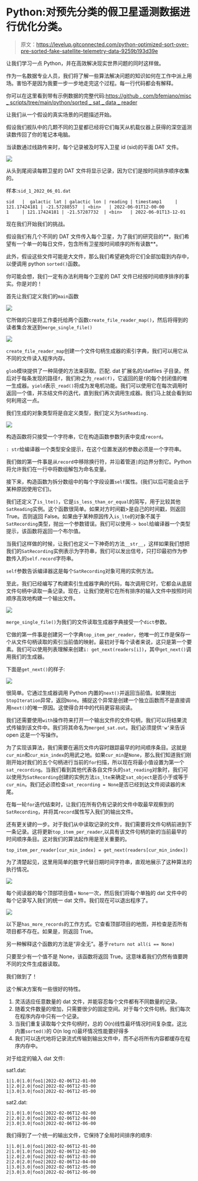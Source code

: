 # Python:对预先分类的假卫星遥测数据进行优化分类。

> 原文：<https://levelup.gitconnected.com/python-optimized-sort-over-pre-sorted-fake-satellite-telemetry-data-9259b193d39e>

让我们学习一点 Python，并在高效解决现实世界问题的同时这样做。

作为一名数据专业人员，我们将了解一些算法解决问题的知识如何在工作中派上用场。害怕不是因为我要一步一步地走完这个过程。每一行代码都会有解释。

你可以在这里看到带有示例数据的完整代码:[https://github . com/bfemiano/misc _ scripts/tree/main/python/sorted _ sat _ data _ reader](https://github.com/bfemiano/misc_scripts/tree/main/python/sorted_sat_data_reader)

让我们从一个假设的真实场景的问题描述开始。

假设我们舰队中的几颗不同的卫星都已经将它们每天从机载仪器上获得的深空遥测读数传回了你的笔记本电脑。

当读数通过线路传来时，每个记录被及时写入卫星 id (sid)的平面 DAT 文件。

![](img/e8330de5b9ac73d33054c787d8322e00.png)

从头到尾阅读每颗卫星的 DAT 文件将显示记录，因为它们是按时间排序顺序收集的。

样本:`sid_1_2022_06_01.dat`

```
sid   |  galactic lat | galactic lon | reading | timestamp1     | 121.17424181 | -21.57288557  | <bin>   | 2022-06-01T12-00-00
1     | 121.17424181 | -21.57287732  | <bin>   | 2022-06-01T13-12-01
```

现在我们开始我们的挑战。

假设我们有几个不同的 DAT 文件传入每个卫星，为了我们的研究目的**，我们希望有一个单一的每日文件，包含所有卫星按时间顺序的所有读数**。

此外，假设这些文件可能是大文件，那么我们希望避免将它们全部加载到内存中，以便调用 python `sorted()`函数。

你可能会想，我们一定有办法利用每个卫星的 DAT 文件已经按时间顺序排序的事实。你是对的！

首先让我们定义我们的`main`函数

![](img/a11c2a69efcbc1a5093a95d52bd8a416.png)

它所做的只是将工作委托给两个函数`create_file_reader_map()`，然后将得到的读者集合发送到`merge_single_file()`

![](img/6bb3812968db2b72193ef1aa7ad87389.png)

`create_file_reader_map`创建一个文件句柄生成器的索引字典，我们可以用它从不同的文件读入程序内存。

`glob`模块提供了一种简便的方法来获取。匹配. dat 扩展名的/datfiles 子目录。然后对于每条发现的路径`f`，我们称之为`_read(f)`，它返回的是`f`的每个封闭值的唯一生成器。`yield`表示`_read()`将成为发电机功能。我们可以使用它在每次调用时返回一个值，并冻结文件的迭代，直到我们再次调用生成器。我们马上就会看到如何利用这一点。

我们生成的对象类型将是自定义类型，我们定义为`SatReading.`

![](img/6260ff78c08166c5e357cd8a4051cc42.png)

构造函数将只接受一个字符串，它在构造函数参数列表中变成`record`。

`: str`给编译器一个类型安全提示，在这个位置发送的参数必须是一个字符串。

我们做的第一件事是从`record`中移除换行符，并沿着管道`|`的边界分割它。Python 将允许我们在一行中将数组解包为命名变量。

接下来，构造函数为拆分数组中的每个字段设置`self`属性。(我们以后可能会出于某种原因使用它们)。

我们还定义了`is_lte()`，它是`is_less_than_or_equal`的简写，用于比较其他`SatReading`实例。这个函数很简单。如果对方时间戳>是自己的时间戳，则返回 True。否则返回 False。如果由于某种原因传入`is_lte`的对象不属于`SatRecording`类型，抛出一个参数错误。我们可以使用`-> bool`给编译器一个类型提示，该函数将返回一个布尔值。

当我们这样做的时候，让我们也定义一下神奇的方法`__str__`，这样如果我们想把我们的`SatRecording`实例表示为字符串，我们可以发出信号，只打印最初作为参数传入的`self.record`字符串。

`self`参数告诉编译器这是每个`SatRecording`对象可用的实例方法。

至此，我们已经编写了构建索引生成器字典的代码，每次调用它时，它都会从底层文件句柄中读取一条记录。现在，让我们使用它在所有排序的输入文件中按照时间顺序高效地构建一个输出文件。

![](img/76b6c3d0e1d71db25ef8feb645989daa.png)

`merge_single_file()`为我们的文件读取生成器字典接受一个`dict`参数。

它做的第一件事是创建另一个字典`top_item_per_reader`，他唯一的工作是保存一个从文件句柄读取的索引当前值的映射。最初对于每个读者来说，这只是第一个要素。我们可以使用列表理解来创建`i: get_next(readers[i])`，其中`get_next()`调用我们的生成器。

下面是`get_next()`的样子:

![](img/2619b7c8c6a20b4a07742076a674330b.png)

很简单。它通过生成器调用 Python 内置的`next()`并返回当前值。如果抛出`StopIteration`异常，返回`None`。捕捉这个异常是创建一个独立函数而不是直接调用`next()`的唯一原因。这使得合并中的代码更容易阅读。

我们还需要使用`with`操作符来打开一个输出文件的文件句柄，我们可以将结果流式传输到该文件中。我们将其命名为`merged_sat.out`。我们必须提供`'w’`来告诉 open 这是一个写操作。

为了实现该算法，我们需要在遍历文件内容时跟踪最早的时间顺序条目。这就是`cur_min`和`cur_min_index`的用武之地。如果`cur_min`是`None`，那么我们知道我们刚刚开始对我们的五个句柄进行当前的`for`扫描，所以现在将最小值设置为第一个`sat_recording`。当我们看到其他代表各自文件头的`sat_reading`对象时，我们可以使用为`SatRecording`创建的实例方法`is_lte`来确定`sat_object`是否小于或等于`cur_min`。我们还必须检查`sat_recording = None`是否已经到达文件阅读器的末尾。

在每一轮`for`迭代结束时，让我们在所有仍有记录的文件中取最早观察到的`SatRecording`，并将其`record`属性写入我们的输出文件。

还有更关键的一步。对于我们从中读取记录的文件，我们需要将文件句柄前进到下一条记录。这将更新`top_item_per_reader`,以具有该文件句柄的新的当前最早的时间顺序条目。这对我们的算法起作用是至关重要的。

```
top_item_per_reader[cur_min_index] = get_next(readers[cur_min_index])
```

为了清楚起见，这里用简单的数字代替日期时间字符串，直观地展示了这种算法的执行情况。

![](img/8ae3b8eb5e9f2b0eeaaebe69297e5d30.png)

每个阅读器的每个顶部项目值= `None`一次，然后我们将每个单独的 dat 文件中的每个记录写入我们的统一 dat 文件。我们现在可以退出程序了。

![](img/608e7ff147c3de3a64c31c47b218dc3a.png)

以下是`has_more_records`的工作方式。它查看顶部项目的地图，并检查是否所有项目都不存在。如果是，则返回 True。

另一种解释这个函数的方法是“非全无”。基于`return not all(i == None)`

只要至少有一个值不是 None，该函数将返回 True。这意味着我们仍然有值要跨不同的文件生成器读取。

我们做到了！

这个解决方案有一些很好的特性。

1.  灵活适应任意数量的 dat 文件，并能容忍每个文件都有不同数量的记录。
2.  随着文件数量的增加，只需要很少的固定空间。对于每个文件句柄，我们每次在程序内存中只有一个记录。
3.  当我们重复读取每个文件句柄时，总的 O(n)线性最坏情况时间复杂度。这比内置`sorted()`的 O(n log n)最坏情况性能要好得多
4.  我们可以迭代地将记录流式传输到输出文件中，而不必将所有内容都缓存在程序内存中。

对于给定的输入 dat 文件:

sat1.dat:

```
1|1.0|1.0|foo1|2022-02-06T12-01-00
1|2.0|2.0|foo2|2022-02-06T12-03-00
1|3.0|3.0|foo3|2022-02-06T12-05-00
```

sat2.dat:

```
2|1.0|1.0|foo1|2022-02-06T12-02-00
2|2.0|2.0|foo2|2022-02-06T12-04-00
2|3.0|3.0|foo3|2022-02-06T12-06-00
```

我们得到了一个统一的输出文件，它保持了全局时间排序的顺序:

```
1|1.0|1.0|foo1|2022-02-06T12-01-00
2|1.0|1.0|foo1|2022-02-06T12-02-00
1|2.0|2.0|foo2|2022-02-06T12-03-00
2|2.0|2.0|foo2|2022-02-06T12-04-00
1|3.0|3.0|foo3|2022-02-06T12-05-00
2|3.0|3.0|foo3|2022-02-06T12-06-00
```